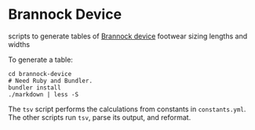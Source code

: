 # Brannock Device

scripts to generate tables of [Brannock device](https://en.wikipedia.org/wiki/Brannock_Device) footwear sizing lengths and widths

To generate a table:

```shell
cd brannock-device
# Need Ruby and Bundler.
bundler install
./markdown | less -S
```

The `tsv` script performs the calculations from constants in `constants.yml`.  The other scripts run `tsv`, parse its output, and reformat.
